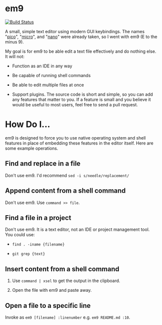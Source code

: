 # em9

[![Build Status](https://travis-ci.org/jncraton/em9.svg?branch=master)](https://travis-ci.org/jncraton/em9)

A small, simple text editor using modern GUI keybindings. The names "[pico](https://en.wikipedia.org/wiki/Pico_(text_editor))", "[micro](https://micro-editor.github.io/)", and "[nano](https://en.wikipedia.org/wiki/GNU_nano)" were
already taken, so I went with em9 (E to the minus 9).

My goal is for em9 to be able edit a text file effectively and do nothing
else. It will not:

- Function as an IDE in any way

- Be capable of running shell commands

- Be able to edit multiple files at once

- Support plugins. The source code is short and simple, so you can add
any features that matter to you. If a feature is small and you believe it
would be useful to most users, feel free to send a pull request.

# How Do I...

em9 is designed to force you to use native operating system and shell
features in place of embedding these features in the editor itself. Here
are some example operations.

## Find and replace in a file

Don't use em9. I'd recommend `sed -i s/needle/replacement/`

## Append content from a shell command

Don't use em9. Use `command >> file`.

## Find a file in a project

Don't use em9. It is a text editor, not an IDE or project management
tool. You could use:

- `find . -iname {filename}`

- `git grep {text}`

## Insert content from a shell command

1. Use `command | xsel` to get the output in the clipboard.

2. Open the file with em9 and paste away.

## Open a file to a specific line

Invoke as `em9 [filename] :linenumber` e.g. `em9 README.md :10`.

